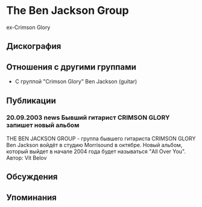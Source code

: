 # The Ben Jackson Group

ex-Crimson Glory

## Дискография


## Отношения с другими группами

* C группой "Crimson Glory" Ben Jackson (guitar)

## Публикации

### 20.09.2003 news Бывший гитарист CRIMSON GLORY запишет новый альбом

THE BEN JACKSON GROUP - группа бывшего гитариста CRIMSON GLORY Ben Jackson войдёт в студию Morrisound в октябре. Новый альбом, который выйдет в начале 2004 года будет называться "All Over You".
Автор: Vit Belov


## Обсуждения


## Упоминания

